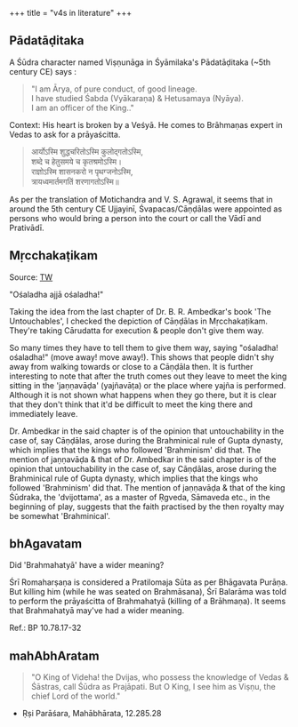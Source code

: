 +++
title = "v4s in literature"
+++

## Pādatāḍitaka
A Śūdra character named Viṣṇunāga in Śyāmilaka's Pādatāḍitaka (~5th century CE) says :

> "I am Ārya, of pure conduct, of good lineage.   
I have studied Śabda (Vyākaraṇa) & Hetusamaya (Nyāya).   
I am an officer of the King.." 

Context: His heart is broken by a Veśyā. He comes to Brāhmaṇas expert in Vedas to ask for a prāyaścitta.

> आर्योऽस्मि शुद्धचरितोऽस्मि कुलोद्गतोऽस्मि,  
शब्दे च हेतुसमये च कृतश्रमोऽस्मि।  
राज्ञोऽस्मि शासनकरो न पृथग्जनोऽस्मि,  
त्रायध्वमार्तमगतिं शरणागतोऽस्मि॥

As per the translation of Motichandra and V. S. Agrawal, it seems that in around the 5th century CE Ujjayinī, Śvapacas/Cāṇḍālas were appointed as persons who would bring a person into the court or call the Vādī and Prativādī.

## Mṛcchakaṭikam
Source: [TW](https://twitter.com/sharmasatyan/status/1380782107438411779)

"Ośaladha ajjā ośaladha!"

Taking the idea from the last chapter of Dr. B. R. Ambedkar's book 'The Untouchables', I checked the depiction of Cāṇḍālas in Mṛcchakaṭikam. They're taking Cārudatta for execution & people don't give them way. 

So many times they have to tell them to give them way, saying "ośaladha! ośaladha!" (move away! move away!). This shows that people didn't shy away from walking towards or close to a Cāṇḍāla then. It is further interesting to note that after the truth comes out they leave to meet the king sitting in the 'jaṇṇavāḍa' (yajñavāṭa) or the place where yajña is performed. Although it is not shown what happens when they go there, but it is clear that they don't think that it'd be difficult to meet the king there and immediately leave.

Dr. Ambedkar in the said chapter is of the opinion that untouchability in the case of, say Cāṇḍālas, arose during the Brahminical rule of Gupta dynasty, which implies that the kings who followed 'Brahminism' did that. The mention of jaṇṇavāḍa & that of Dr. Ambedkar in the said chapter is of the opinion that untouchability in the case of, say Cāṇḍālas, arose during the Brahminical rule of Gupta dynasty, which implies that the kings who followed 'Brahminism' did that. The mention of jaṇṇavāḍa & that of the king Śūdraka, the 'dvijottama', as a master of Ṛgveda, Sāmaveda etc., in the beginning of play, suggests that the faith practised by the then royalty may be somewhat 'Brahminical'.

## bhAgavatam
Did 'Brahmahatyā' have a wider meaning?

Śrī Romaharṣaṇa is considered a Pratilomaja Sūta as per Bhāgavata Purāṇa. But killing him (while he was seated on Brahmāsana), Śrī Balarāma was told to perform the prāyaścitta of Brahmahatyā (killing of a Brāhmaṇa). It seems that Brahmahatyā may've had a wider meaning. 

Ref.: BP 10.78.17-32 

## mahAbhAratam
> "O King of Videha! the Dvijas, who possess the knowledge of Vedas & Śāstras, call Śūdra as Prajāpati. But O King, I see him as Viṣṇu, the chief Lord of the world."

- Ṛṣi Parāśara, Mahābhārata, 12.285.28

